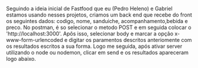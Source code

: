 Seguindo a ideia inicial de Fastfood que eu (Pedro Heleno) e Gabriel estamos usando nesses projetos, criamos um back end que recebe do front os seguintes dados: codigo, nome, sanduiche, acompanhamento,bebida e preco.
No postman, é so selecionar o metodo POST e em seguida colocar o 'http://localhost:3000'. Apôs isso, selecionar body e marcar a opção x-www-form-urlencoded e digitar os paramentos descritos anteriomente com os resultados escritos a sua forma.
Logo me seguida, após ativar server utilizando o node ou nodemon, clicar em send e os resultados apareceram logo abaixo.
